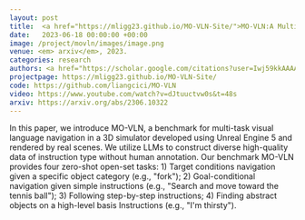 ```yaml
---
layout: post
title:  <a href="https://mligg23.github.io/MO-VLN-Site/">MO-VLN:A Multi-Task Benchmark for Open-set Zero-Shot Vision-and-Language Navigation</a>
date:   2023-06-18 00:00:00 +00:00
image: /project/movln/images/image.png
venue: <em> arxiv</em>, 2023.
categories: research
authors: <a href="https://scholar.google.com/citations?user=Iwj59kkAAAAJ">Xiwen Liang</a>*, Liang Ma*, <strong>Shanshan Guo</strong>, <a href="https://scholar.google.com/citations?hl=en&user=OEPMQEMAAAAJ">Jianhua Han</a>, <a href="https://xuhangcn.github.io/">Hang Xu</a>, Shikui Ma, <a href="https://lemondan.github.io/">Xiaodan Liang</a> (*equal contribution)
projectpage: https://mligg23.github.io/MO-VLN-Site/
code: https://github.com/liangcici/MO-VLN
video: https://www.youtube.com/watch?v=dJtuuctvw0s&t=48s
arxiv: https://arxiv.org/abs/2306.10322
---
```

In this paper, we introduce MO-VLN, a benchmark for multi-task visual language navigation in a 3D simulator developed using Unreal Engine 5 and rendered by real scenes. We utilize LLMs to construct diverse high-quality data of instruction type without human annotation. Our benchmark MO-VLN provides four zero-shot open-set tasks: 1) Target conditions navigation given a specific object category (e.g., "fork"); 2) Goal-conditional navigation given simple instructions (e.g., "Search and move toward the tennis ball"); 3) Following step-by-step instructions; 4) Finding abstract objects on a high-level basis Instructions (e.g., "I'm thirsty").